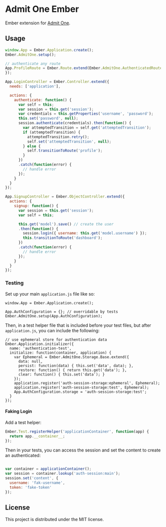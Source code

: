 # Admit One Ember

Ember extension for [Admit One][admit-one].

## Usage

```javascript
window.App = Ember.Application.create();
Ember.AdmitOne.setup();

// authenticate any route
App.ProfileRoute = Ember.Route.extend(Ember.AdmitOne.AuthenticatedRouteMixin, {
});

App.LoginController = Ember.Controller.extend({
  needs: ['application'],

  actions: {
    authenticate: function() {
      var self = this;
      var session = this.get('session');
      var credentials = this.getProperties('username', 'password');
      this.set('password', null);
      session.authenticate(credentials).then(function() {
        var attemptedTransition = self.get('attemptedTransition');
        if (attemptedTransition) {
          attemptedTransition.retry();
          self.set('attemptedTransition', null);
        } else {
          self.transitionToRoute('profile');
        }
      })
      .catch(function(error) {
        // handle error
      });
    }
  }
});

App.SignupController = Ember.ObjectController.extend({
  actions: {
    signup: function() {
      var session = this.get('session');
      var self = this;

      this.get('model').save() // create the user
      .then(function() {
        session.login({ username: this.get('model.username') });
        this.transitionToRoute('dashboard');
      })
      .catch(function(error) {
        // handle error
      });
    }
  }
});
```

### Testing


Set up your main `application.js` file like so:

```javsacript
window.App = Ember.Application.create();

App.AuthConfiguration = {}; // overridable by tests
Ember.AdmitOne.setup(App.AuthConfiguration);
```

Then, in a test helper file that is included before your test files, but after
`application.js`, you can include the following:

```javsacript
// use ephemeral store for authentication data
Ember.Application.initializer({
  name: 'authentication-test',
  initialize: function(container, application) {
    var Ephemeral = Ember.AdmitOne.Storage.Base.extend({
      data: null,
      persist: function(data) { this.set('data', data); },
      restore: function() { return this.get('data'); },
      clear: function() { this.set('data'); }
    });
    application.register('auth-session-storage:ephemeral', Ephemeral);
    application.register('auth-session-storage:test', Ephemeral);
    App.AuthConfiguration.storage = 'auth-session-storage:test';
  }
});
```

#### Faking Login

Add a test helper:

```javascript
Ember.Test.registerHelper('applicationContainer', function(app) {
  return app.__container__;
});
```

Then in your tests, you can access the session and set the content to create
an authenticated:

```javascript

var container = applicationContainer();
var session = container.lookup('auth-session:main');
session.set('content', {
  username: 'fak-username',
  token: 'fake-token'
});
```


## License

This project is distributed under the MIT license.


[admit-one]: https://github.com/wbyoung/admit-one
